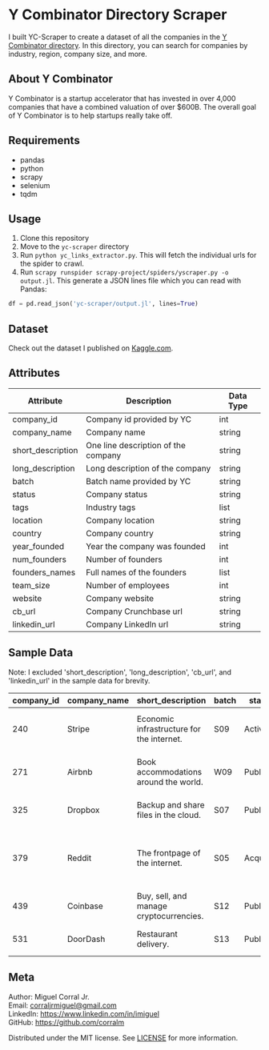 # Y Combinator Directory Scraper

I built YC-Scraper to create a dataset of all the companies in the [Y Combinator directory](https://www.ycombinator.com/companies/). In this directory, you can search for companies by industry, region, company size, and more.

## About Y Combinator

Y Combinator is a startup accelerator that has invested in over 4,000 companies that have a combined valuation of over $600B. The overall goal of Y Combinator is to help startups really take off.

## Requirements

- pandas
- python
- scrapy
- selenium
- tqdm

## Usage

1. Clone this repository
2. Move to the `yc-scraper` directory
3. Run `python yc_links_extractor.py`. This will fetch the individual urls for the spider to crawl.
4. Run `scrapy runspider scrapy-project/spiders/yscraper.py -o output.jl`. This generate a JSON lines file which you can read with Pandas:

```python
df = pd.read_json('yc-scraper/output.jl', lines=True)
```

## Dataset

Check out the dataset I published on [Kaggle.com](https://www.kaggle.com/datasets/miguelcorraljr/y-combinator-directory).

## Attributes

|  Attribute           |  Description | Data Type  |
|-----------------------|---|---|
| company_id            | Company id provided by YC  | int  |
| company_name          | Company name  | string  |
| short_description     | One line description of the company  | string  |
| long_description      | Long description of the company  | string  |
| batch                 | Batch name provided by YC  | string  |
| status                | Company status  | string  |
| tags                  | Industry tags  | list  |
| location              | Company location | string  |
| country               | Company country  | string  |
| year_founded          | Year the company was founded  | int  |
| num_founders          | Number of founders  | int  |
| founders_names        | Full names of the founders  | list  |
| team_size             | Number of employees  | int  |
| website               | Company website   | string  |
| cb_url                | Company Crunchbase url  | string  |
| linkedin_url          | Company LinkedIn url  | string  |

## Sample Data

Note: I excluded 'short_description', 'long_description', 'cb_url', and 'linkedin_url'  in the sample data for brevity.

| company_id | company_name | short_description                         | batch | status   | tags                                                      | location      | country | year_founded | num_founders | founders_names                                       | team_size | website                  |   |
|------------|--------------|-------------------------------------------|-------|----------|-----------------------------------------------------------|---------------|---------|--------------|--------------|------------------------------------------------------|-----------|--------------------------|---|
| 240        | Stripe       | Economic infrastructure for the internet. | S09   | Active   | ['Fintech', 'Banking as a Service', 'SaaS']               | San Francisco | US      |              | 2            | ['John Collison', 'Patrick Collison']                | 7000      | <http://stripe.com>        |   |
| 271        | Airbnb       | Book accommodations around the world.     | W09   | Public   | ['Travel', 'Marketplace']                                 | San Francisco | US      | 2008         | 3            | ['Nathan Blecharczyk', 'Brian Chesky', 'Joe Gebbia'] | 6132      | <http://airbnb.com>        |   |
| 325        | Dropbox      | Backup and share files in the cloud.      | S07   | Public   | []                                                        | San Francisco | US      | 2008         | 2            | ['Arash Ferdowsi', 'Drew Houston']                   | 4000      | <http://dropbox.com>       |   |
| 379        | Reddit       | The frontpage of the internet.            | S05   | Acquired | ['Community', 'Social', 'Social Media', 'Social Network'] | San Francisco | US      |              | 1            | ['Steve Huffman']                                    | 201       | <http://reddit.com>        |   |
| 439        | Coinbase     | Buy, sell, and manage cryptocurrencies.   | S12   | Public   | ['Crypto / Web3']                                         | San Francisco | US      | 2012         | 1            | ['Brian Armstrong']                                  | 6112      | <https://www.coinbase.com> |   |
| 531        | DoorDash     | Restaurant delivery.                      | S13   | Public   | ['E-commerce', 'Marketplace']                             | San Francisco | US      | 2013         | 3            | ['Andy Fang', 'Stanley Tang', 'Tony Xu']             | 8600      | <http://doordash.com>      |   |

## Meta

Author: Miguel Corral Jr.  
Email: <corraljrmiguel@gmail.com>  
LinkedIn: <https://www.linkedin.com/in/imiguel>  
GitHub: <https://github.com/corralm>

Distributed under the MIT license. See [LICENSE](./LICENSE) for more information.
